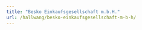 ```yaml
---
title: "Besko Einkaufsgesellschaft m.b.H."
url: /hallwang/besko-einkaufsgesellschaft-m-b-h/
---
```

